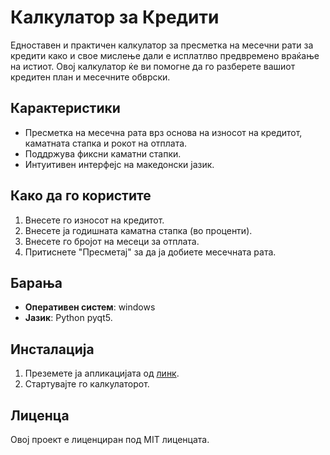 # Калкулатор за Кредити

Едноставен и практичен калкулатор за пресметка на месечни рати за кредити како и свое мислење дали е исплатлво предвремено враќање на истиот. Овој калкулатор ќе ви помогне да го разберете вашиот кредитен план и месечните обврски.

## Карактеристики
- Пресметка на месечна рата врз основа на износот на кредитот, каматната стапка и рокот на отплата.
- Поддржува фиксни каматни стапки.
- Интуитивен интерфејс на македонски јазик.

## Како да го користите
1. Внесете го износот на кредитот.
2. Внесете ја годишната каматна стапка (во проценти).
3. Внесете го бројот на месеци за отплата.
4. Притиснете "Пресметај" за да ја добиете месечната рата.

## Барања
- **Оперативен систем**: windows
- **Јазик**: Python pyqt5.

## Инсталација
1. Преземете ја апликацијата од [линк](#).
2. Стартувајте го калкулаторот.

## Лиценца
Овој проект е лиценциран под MIT лиценцата.

